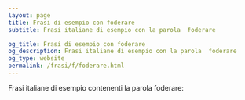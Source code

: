 ```yaml
---
layout: page
title: Frasi di esempio con foderare 
subtitle: Frasi italiane di esempio con la parola  foderare

og_title: Frasi di esempio con foderare 
og_description: Frasi italiane di esempio con la parola  foderare
og_type: website
permalink: /frasi/f/foderare.html
---
```


Frasi italiane di esempio contenenti la parola foderare:


